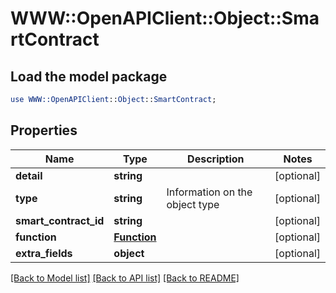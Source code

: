 # WWW::OpenAPIClient::Object::SmartContract

## Load the model package
```perl
use WWW::OpenAPIClient::Object::SmartContract;
```

## Properties
Name | Type | Description | Notes
------------ | ------------- | ------------- | -------------
**detail** | **string** |  | [optional] 
**type** | **string** | Information on the object type | [optional] 
**smart_contract_id** | **string** |  | [optional] 
**function** | [**Function**](Function.md) |  | [optional] 
**extra_fields** | **object** |  | [optional] 

[[Back to Model list]](../README.md#documentation-for-models) [[Back to API list]](../README.md#documentation-for-api-endpoints) [[Back to README]](../README.md)


